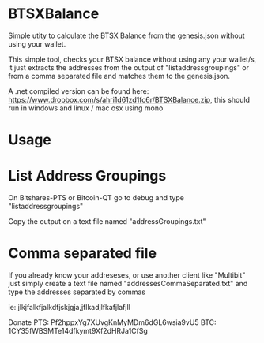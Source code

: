 BTSXBalance
==============

Simple utity to calculate the BTSX Balance from the genesis.json without using your wallet.

This simple tool, checks your BTSX balance without using any your wallet/s, it just extracts the addresses from the output of "listaddressgroupings" or from a comma separated file and matches them to the genesis.json.


A .net compiled version can be found here: https://www.dropbox.com/s/ahri1d61zd1fc6r/BTSXBalance.zip, this should run in windows and linux / mac osx using mono


Usage
============

List Address Groupings
========================

On Bitshares-PTS or Bitcoin-QT go to debug and type  "listaddressgroupings"

Copy the output on a text file named "addressGroupings.txt" 


Comma separated file
========================
If you already know your addreseses, or use another client like "Multibit" just simply create a text file named "addressesCommaSeparated.txt" and type the addresses separated by commas

ie: jlkjfalkfjalkdfjskjgja,jflkadjlfkafjlafjll


Donate 
PTS: Pf2hppxYg7XUvgKnMyMDm6dGL6wsia9vU5
BTC: 1CY35fWBSMTe14dfkymt9Xf2dHRJa1CfSg



